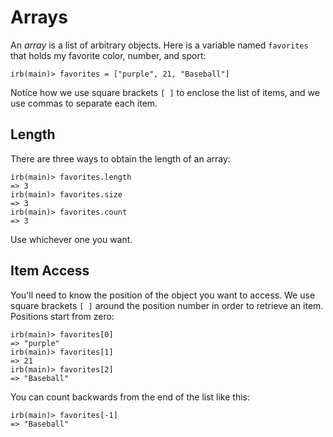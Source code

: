 # Arrays

An _array_ is a list of arbitrary objects.  Here is a variable
named `favorites` that holds my favorite color, number, and sport:

``` irb
irb(main)> favorites = ["purple", 21, "Baseball"]
```

Notice how we use square brackets `[ ]` to enclose the list
of items, and we use commas to separate each item.


## Length

There are three ways to obtain the length of an array:

``` irb
irb(main)> favorites.length
=> 3
irb(main)> favorites.size
=> 3
irb(main)> favorites.count
=> 3
```

Use whichever one you want.


## Item Access

You'll need to know the position of the object you want to access.
We use square brackets `[ ]` around the position number in order
to retrieve an item. Positions start from zero:


``` irb
irb(main)> favorites[0]
=> "purple"
irb(main)> favorites[1]
=> 21
irb(main)> favorites[2]
=> "Baseball"
```

You can count backwards from the end of the list like this:

``` irb
irb(main)> favorites[-1]
=> "Baseball"
```
